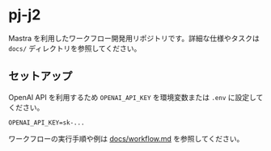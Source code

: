 # pj-j2

Mastra を利用したワークフロー開発用リポジトリです。詳細な仕様やタスクは `docs/` ディレクトリを参照してください。

## セットアップ

OpenAI API を利用するため `OPENAI_API_KEY` を環境変数または `.env` に設定してください。

```
OPENAI_API_KEY=sk-...
```

ワークフローの実行手順や例は [docs/workflow.md](docs/workflow.md) を参照してください。
